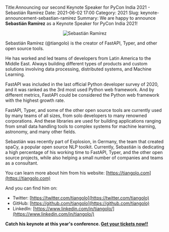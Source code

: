 Title:Announcing our second Keynote Speaker for PyCon India 2021 - Sebastián Ramírez
Date: 2021-06-02 17:00
Category: 2021
Slug: keynote-announcement-sebastian-ramirez
Summary: We are happy to announce **Sebastián Ramírez** as a Keynote Speaker for PyCon India 2021!

<p align="center"><img alt="Sebastián Ramírez" src="https://in.pycon.org/2021/images/sebastian.png"></p>

Sebastián Ramírez (@tiangolo) is the creator of FastAPI, Typer, and other open source tools.

He has worked and led teams of developers from Latin America to the Middle East. Always building different types of products and custom solutions involving data processing, distributed systems, and Machine Learning.

FastAPI was included in the last official Python developer survey of 2020, and it was ranked as the 3rd most used Python web framework. And by different metrics, FastAPI could be considered the Python web framework with the highest growth rate.

FastAPI, Typer, and some of the other open source tools are currently used by many teams of all sizes, from solo developers to many renowned corporations. And these libraries are used for building applications ranging from small data handling tools to complex systems for machine learning, astronomy, and many other fields.

Sebastián was recently part of Explosion, in Germany, the team that created spaCy, a popular open source NLP toolkit. Currently, Sebastián is dedicating a high percentage of his working time to FastAPI, Typer, and the other open source projects, while also helping a small number of companies and teams as a consultant.

You can learn more about him from his website: [https://tiangolo.com](https://tiangolo.com)

And you can find him on:

- Twitter: [https://twitter.com/tiangolo](https://twitter.com/tiangolo)
- GitHub: [https://github.com/tiangolo](https://github.com/tiangolo)
- LinkedIn: [https://www.linkedin.com/in/tiangolo/](https://www.linkedin.com/in/tiangolo/)


**Catch his keynote at this year's conference. [Get your tickets now!!](https://www.townscript.com/v2/e/pycon-india-2021/booking/tickets)**
